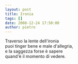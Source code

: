 ```yaml
---
layout: post
title: Ironia
tags: []
date: 2008-12-24 17:50:00
author: pietro
---
```

Traverso la lente dell'ironia<br/>puoi tinger bene e male d'allegria,<br/>e la saggezza forse è sapere<br/>quand'è il momento di vedere.
